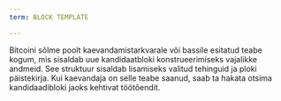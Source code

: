 ```yaml
---
term: BLOCK TEMPLATE

---
```

Bitcoini sõlme poolt kaevandamistarkvarale või bassile esitatud teabe kogum, mis sisaldab uue kandidaatbloki konstrueerimiseks vajalikke andmeid. See struktuur sisaldab lisamiseks valitud tehinguid ja ploki päistekirja. Kui kaevandaja on selle teabe saanud, saab ta hakata otsima kandidaadibloki jaoks kehtivat töötõendit.